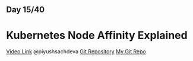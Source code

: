 ## Day 15/40
# Kubernetes Node Affinity Explained
[Video Link](https://www.youtube.com/watch?v=5vimzBRnoDk)
@piyushsachdeva 
[Git Repository](https://github.com/piyushsachdeva/CKA-2024/)
[My Git Repo](https://github.com/sina14/40daysofkubernetes)
